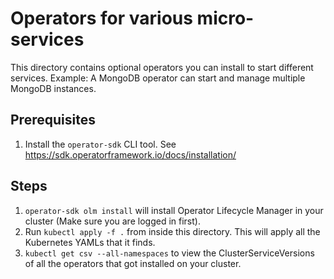 # Operators for various micro-services

This directory contains optional operators you can install to start different services.
Example: A MongoDB operator can start and manage multiple MongoDB instances.

## Prerequisites

1. Install the `operator-sdk` CLI tool. See https://sdk.operatorframework.io/docs/installation/

## Steps

1. `operator-sdk olm install` will install Operator Lifecycle Manager in your cluster (Make sure you are logged in first).
1. Run `kubectl apply -f .` from inside this directory. This will apply all the Kubernetes YAMLs that it finds.
1. `kubectl get csv --all-namespaces` to view the ClusterServiceVersions of all the operators that got installed on your cluster.
